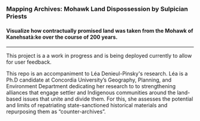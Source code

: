 ### Mapping Archives: Mohawk Land Dispossession by Sulpician Priests
#### Visualize how contractually promised land was taken from the Mohawk of Kanehsatà:ke over the course of 200 years.
---
This project is a a work in progress and is being deployed currently to allow for user feedback.

This repo is an accompaniment to Léa Denieul-Pinsky's research. Léa is a Ph.D candidate at Concordia University’s Geography, Planning, and Environment Department dedicating her research to to strengthening alliances that engage settler and Indigenous communities around the land-based issues that unite and divide them. For this, she assesses the potential and limits of repatriating state-sanctioned historical materials and repurposing them as “counter-archives”. 
